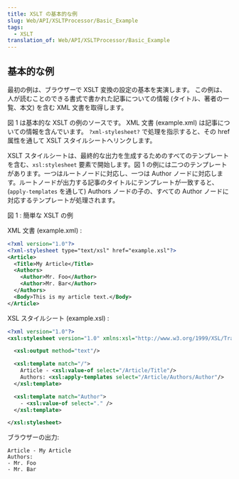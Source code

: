 ```yaml
---
title: XSLT の基本的な例
slug: Web/API/XSLTProcessor/Basic_Example
tags:
  - XSLT
translation_of: Web/API/XSLTProcessor/Basic_Example
---
```

## 基本的な例

最初の例は、ブラウザーで XSLT 変換の設定の基本を実演します。 この例は、人が読むことのできる書式で書かれた記事についての情報 (タイトル、著者の一覧、本文) を含む XML 文書を取得します。

図 1 は基本的な XSLT の例のソースです。 XML 文書 (example.xml) は記事についての情報を含んでいます。 `?xml-stylesheet?` で処理を指示すると、その href 属性を通して XSLT スタイルシートへリンクします。

XSLT スタイルシートは、最終的な出力を生成するためのすべてのテンプレートを含む、`xsl:stylesheet` 要素で開始します。図 1 の例には二つのテンプレートがあります。一つはルートノードに対応し、一つは Author ノードに対応します。ルートノードが出力する記事のタイトルにテンプレートが一致すると、(`apply-templates` を通して) Authors ノードの子の、すべての Author ノードに対応するテンプレートが処理されます。

図 1 : 簡単な XSLT の例

XML 文書 (example.xml) :

```xml
<?xml version="1.0"?>
<?xml-stylesheet type="text/xsl" href="example.xsl"?>
<Article>
  <Title>My Article</Title>
  <Authors>
    <Author>Mr. Foo</Author>
    <Author>Mr. Bar</Author>
  </Authors>
  <Body>This is my article text.</Body>
</Article>
```

XSL スタイルシート (example.xsl) :

```xml
<?xml version="1.0"?>
<xsl:stylesheet version="1.0" xmlns:xsl="http://www.w3.org/1999/XSL/Transform">

  <xsl:output method="text"/>

  <xsl:template match="/">
    Article - <xsl:value-of select="/Article/Title"/>
    Authors: <xsl:apply-templates select="/Article/Authors/Author"/>
  </xsl:template>

  <xsl:template match="Author">
    - <xsl:value-of select="." />
  </xsl:template>

</xsl:stylesheet>
```

ブラウザーの出力:

```
Article - My Article
Authors:
- Mr. Foo
- Mr. Bar
```
